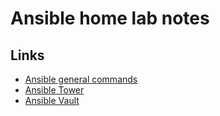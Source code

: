 # Ansible home lab notes

## Links

* [Ansible general commands](ANSIBLE_GENERAL.md)
* [Ansible Tower](ANSIBLETOWER.md)
* [Ansible Vault](VAULT.md)

